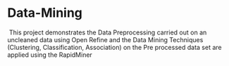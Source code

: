 # Data-Mining

 This project demonstrates the Data Preprocessing carried out on an uncleaned data using Open Refine and the Data Mining Techniques (Clustering, Classification, Association) on the Pre processed data set are applied using the RapidMiner
